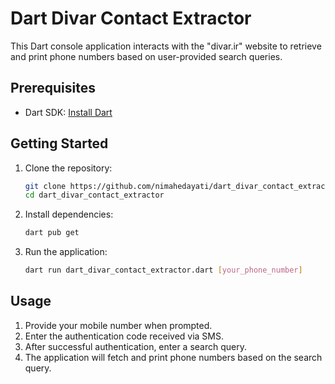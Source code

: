 # Dart Divar Contact Extractor

This Dart console application interacts with the "divar.ir" website to retrieve and print phone numbers based on user-provided search queries.

## Prerequisites

- Dart SDK: [Install Dart](https://dart.dev/get-dart)

## Getting Started

1. Clone the repository:

   ```bash
   git clone https://github.com/nimahedayati/dart_divar_contact_extractor
   cd dart_divar_contact_extractor
   ```

2. Install dependencies:

   ```bash
   dart pub get
   ```

3. Run the application:

   ```bash
   dart run dart_divar_contact_extractor.dart [your_phone_number]
   ```

## Usage

1. Provide your mobile number when prompted.
2. Enter the authentication code received via SMS.
3. After successful authentication, enter a search query.
4. The application will fetch and print phone numbers based on the search query.